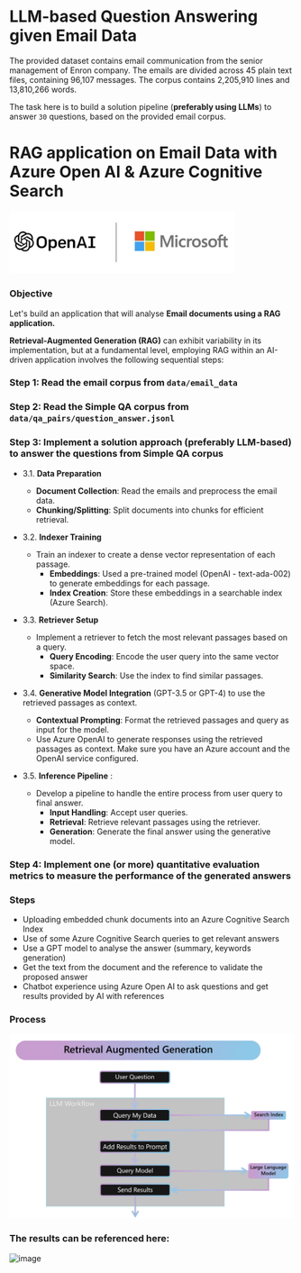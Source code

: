 # LLM-based Question Answering given Email Data

The provided dataset contains email communication from the senior management of Enron company. The emails are divided across 45 plain text files, containing 96,107 messages. The corpus contains 2,205,910 lines and 13,810,266 words.

The task here is to build a solution pipeline (**preferably using LLMs**) to answer `30` questions, based on the provided email corpus. 

# RAG application on Email Data with Azure Open AI & Azure Cognitive Search

<img src="https://github.com/retkowsky/images/blob/master/azure_openai_logo.png?raw=true" width=400>

### Objective
Let's build an application that will analyse **Email documents using a RAG application.**

**Retrieval-Augmented Generation (RAG)** can exhibit variability in its implementation, but at a fundamental level, employing RAG within an AI-driven application involves the following sequential steps:


### Step 1: Read the email corpus from `data/email_data`

### Step 2: Read the Simple QA corpus from `data/qa_pairs/question_answer.jsonl`

### Step 3: Implement a solution approach (preferably LLM-based) to answer the questions from Simple QA corpus

- 3.1. **Data Preparation**
    - **Document Collection**: Read the emails and preprocess the email data.
    - **Chunking/Splitting**: Split documents into chunks for efficient retrieval.

- 3.2. **Indexer Training**
    - Train an indexer to create a dense vector representation of each passage.
        - **Embeddings**: Used a pre-trained model (OpenAI - text-ada-002) to generate embeddings for each passage.
        - **Index Creation**: Store these embeddings in a searchable index (Azure Search).
        
- 3.3. **Retriever Setup**
    - Implement a retriever to fetch the most relevant passages based on a query.
        - **Query Encoding**: Encode the user query into the same vector space.
        - **Similarity Search**: Use the index to find similar passages.
        
- 3.4. **Generative Model Integration** (GPT-3.5 or GPT-4) to use the retrieved passages as context.
    - **Contextual Prompting**: Format the retrieved passages and query as input for the model.
    - Use Azure OpenAI to generate responses using the retrieved passages as context. Make sure you have an Azure account and the OpenAI service configured.

- 3.5. **Inference Pipeline** :
    - Develop a pipeline to handle the entire process from user query to final answer.
        - **Input Handling**: Accept user queries.
        - **Retrieval**: Retrieve relevant passages using the retriever.
        - **Generation**: Generate the final answer using the generative model.
        
### Step 4: Implement one (or more) quantitative evaluation metrics to measure the performance of the generated answers 


### Steps
- Uploading embedded chunk documents into an Azure Cognitive Search Index
- Use of some Azure Cognitive Search queries to get relevant answers
- Use a GPT model to analyse the answer (summary, keywords generation)
- Get the text from the document and the reference to validate the proposed answer
- Chatbot experience using Azure Open AI to ask questions and get results provided by AI with references

### Process
<img src="https://github.com/retkowsky/images/blob/master/rag.png?raw=true" width=800>


### The results can be referenced here:

![image](https://github.com/user-attachments/assets/92d4bae6-19b6-47c7-beaa-2c2c09a2d56e)

